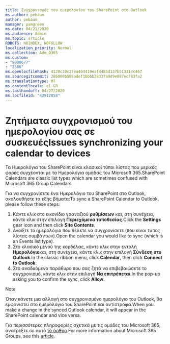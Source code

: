 ```yaml
---
title: Συγχρονισμός του ημερολογίου του SharePoint στο Outlook
ms.author: pebaum
author: pebaum
manager: pamgreen
ms.date: 04/21/2020
ms.audience: Admin
ms.topic: article
ROBOTS: NOINDEX, NOFOLLOW
localization_priority: Normal
ms.collection: Adm_O365
ms.custom:
- "9000677"
- "2586"
ms.openlocfilehash: 4120c30c27ea404419eaf4485d137b513314c467
ms.sourcegitcommit: 286000b588adef1bbbb28337a9d9e087ec783fa2
ms.translationtype: MT
ms.contentlocale: el-GR
ms.lasthandoff: 04/27/2020
ms.locfileid: "43912858"
---
```

# <a name="issues-synchronizing-your-calendar-to-devices"></a><span data-ttu-id="b0fee-102">Ζητήματα συγχρονισμού του ημερολογίου σας σε συσκευές</span><span class="sxs-lookup"><span data-stu-id="b0fee-102">Issues synchronizing your calendar to devices</span></span>

<span data-ttu-id="b0fee-103">Τα Ημερολόγια του SharePoint είναι κλασικοί τύποι λίστας που μερικές φορές συγχέονται με τα Ημερολόγια ομάδας του Microsoft 365.</span><span class="sxs-lookup"><span data-stu-id="b0fee-103">SharePoint Calendars are classic list types which are sometimes confused with Microsoft 365 Group Calendars.</span></span>

<span data-ttu-id="b0fee-104">Για να συγχρονίσετε ένα Ημερολόγιο του SharePoint στο Outlook, ακολουθήστε τα εξής βήματα:</span><span class="sxs-lookup"><span data-stu-id="b0fee-104">To sync a SharePoint Calendar to Outlook, please follow these steps:</span></span>

1. <span data-ttu-id="b0fee-105">Κάντε κλικ στο εικονίδιο γραναζιού **ρυθμίσεων** και, στη συνέχεια, κάντε κλικ στην επιλογή **Περιεχόμενα τοποθεσίας**.</span><span class="sxs-lookup"><span data-stu-id="b0fee-105">Click the **Settings** gear icon and then click **Site Contents**.</span></span>
2. <span data-ttu-id="b0fee-106">Ανοίξτε το ημερολόγιο που θέλετε να συγχρονίσετε (που είναι τύπος λίστας συμβάντων).</span><span class="sxs-lookup"><span data-stu-id="b0fee-106">Open the calendar you would like to sync (which is an Events list type).</span></span>
3. <span data-ttu-id="b0fee-107">Στο κλασικό μενού της κορδέλας, κάντε κλικ στην εντολή **Ημερολόγιο**και, στη συνέχεια, κάντε κλικ στην επιλογή **Σύνδεση στο Outlook**.</span><span class="sxs-lookup"><span data-stu-id="b0fee-107">In the classic ribbon menu, click **Calendar**, then click **Connect to Outlook**.</span></span>
4. <span data-ttu-id="b0fee-108">Στο αναδυόμενο παράθυρο που σας ζητά να επιβεβαιώσετε το συγχρονισμό, κάντε κλικ στην επιλογή **Να επιτρέπεται**.</span><span class="sxs-lookup"><span data-stu-id="b0fee-108">In the pop-up asking you to confirm the sync, click **Allow**.</span></span>

>[!Note]
> <span data-ttu-id="b0fee-109">Όταν κάνετε μια αλλαγή στο συγχρονισμένο ημερολόγιο του Outlook, θα εμφανιστεί στο ημερολόγιο του SharePoint και αντίστροφα.</span><span class="sxs-lookup"><span data-stu-id="b0fee-109">When you make a change in the synced Outlook calendar, it will appear in the SharePoint calendar and vice versa.</span></span>

<span data-ttu-id="b0fee-110">Για περισσότερες πληροφορίες σχετικά με τις ομάδες του Microsoft 365, ανατρέξτε σε αυτό [το άρθρο](https://support.office.com/article/Learn-about-Office-365-groups-b565caa1-5c40-40ef-9915-60fdb2d97fa2).</span><span class="sxs-lookup"><span data-stu-id="b0fee-110">For more information about Microsoft 365 Groups, see this [article](https://support.office.com/article/Learn-about-Office-365-groups-b565caa1-5c40-40ef-9915-60fdb2d97fa2).</span></span>
